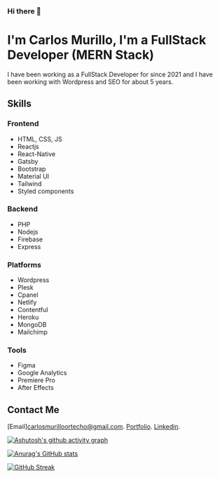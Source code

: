 ### Hi there 👋
# I'm Carlos Murillo, I'm a FullStack Developer (MERN Stack)
I have been working as a FullStack Developer for since 2021 and I have been working with Wordpress and SEO for about 5 years.
## Skills
### Frontend
 - HTML, CSS, JS
 - Reactjs
 - React-Native
 - Gatsby
 - Bootstrap
 - Material UI
 - Tailwind
 - Styled components

### Backend
 - PHP
 - Nodejs
 - Firebase
 - Express

### Platforms
 - Wordpress
 - Plesk
 - Cpanel
 - Netlify
 - Contentful
 - Heroku
 - MongoDB
 - Mailchimp
 
### Tools
 - Figma
 - Google Analytics
 - Premiere Pro
 - After Effects

## Contact Me
[Email]<carlosmurilloortecho@gmail.com>.
[Portfolio](https://portfolio-cm-2022.netlify.app).
[Linkedin](https://www.linkedin.com/in/carlos-murillo-ortecho/).














[![Ashutosh's github activity graph](https://activity-graph.herokuapp.com/graph?username=CarlosMurilloGH&theme=react-dark)](https://github.com/ashutosh00710/github-readme-activity-graph)




[![Anurag's GitHub stats](https://github-readme-stats.vercel.app/api?username=carlosmurillogh)](https://github.com/anuraghazra/github-readme-stats)

[![GitHub Streak](http://github-readme-streak-stats.herokuapp.com?user=CarlosMurilloGH&theme=react&hide_border=true&date_format=M%20j%5B%2C%20Y%5D)](https://git.io/streak-stats)


